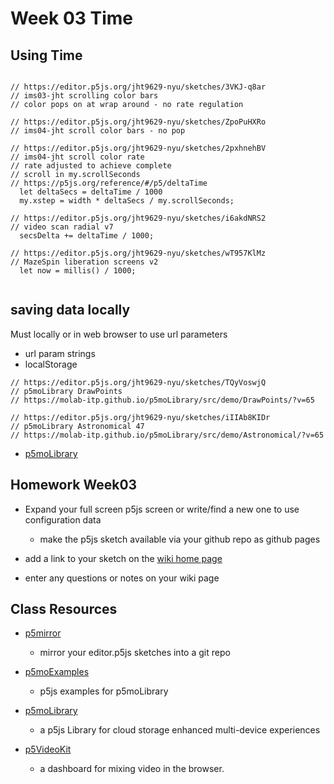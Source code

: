 # Week 03 Time

## Using Time

```

// https://editor.p5js.org/jht9629-nyu/sketches/3VKJ-q8ar
// ims03-jht scrolling color bars
// color pops on at wrap around - no rate regulation

// https://editor.p5js.org/jht9629-nyu/sketches/ZpoPuHXRo
// ims04-jht scroll color bars - no pop

// https://editor.p5js.org/jht9629-nyu/sketches/2pxhnehBV
// ims04-jht scroll color rate
// rate adjusted to achieve complete
// scroll in my.scrollSeconds
// https://p5js.org/reference/#/p5/deltaTime
  let deltaSecs = deltaTime / 1000
  my.xstep = width * deltaSecs / my.scrollSeconds;

// https://editor.p5js.org/jht9629-nyu/sketches/i6akdNRS2
// video scan radial v7
  secsDelta += deltaTime / 1000;

// https://editor.p5js.org/jht9629-nyu/sketches/wT957KlMz
// MazeSpin liberation screens v2
  let now = millis() / 1000;


```

## saving data locally

Must locally or in web browser to use url parameters

- url param strings
- localStorage

```
// https://editor.p5js.org/jht9629-nyu/sketches/TQyVoswjQ
// p5moLibrary DrawPoints
// https://molab-itp.github.io/p5moLibrary/src/demo/DrawPoints/?v=65

// https://editor.p5js.org/jht9629-nyu/sketches/iIIAb8KIDr
// p5moLibrary Astronomical 47
// https://molab-itp.github.io/p5moLibrary/src/demo/Astronomical/?v=65

```

- [p5moLibrary](https://github.com/molab-itp/p5moLibrary)

## Homework Week03

- Expand your full screen p5js screen or write/find a new one to use configuration data

  - make the p5js sketch available via your github repo as github pages

- add a link to your sketch on the [wiki home page](https://github.com/p5videoKit/IM-Screens-2024-03-ima/wiki#week-03-homework)

- enter any questions or notes on your wiki page

<!-- ## nodejs setup

[https://nodejs.org/en/download](https://nodejs.org/en/download)

 -->

## Class Resources

- [p5mirror](https://github.com/molab-itp/p5mirror)

  - mirror your editor.p5js sketches into a git repo

- [p5moExamples](https://github.com/molab-itp/p5moExamples)

  - p5js examples for p5moLibrary

- [p5moLibrary](https://github.com/molab-itp/p5moLibrary)

  - a p5js Library for cloud storage enhanced multi-device experiences

- [p5VideoKit](https://github.com/molab-itp/p5videoKit)
  - a dashboard for mixing video in the browser.
